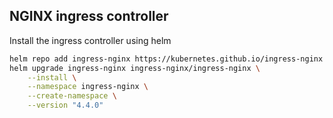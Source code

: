 ## NGINX ingress controller
Install the ingress controller using helm
```bash
helm repo add ingress-nginx https://kubernetes.github.io/ingress-nginx
helm upgrade ingress-nginx ingress-nginx/ingress-nginx \
    --install \
    --namespace ingress-nginx \
    --create-namespace \
    --version "4.4.0"
```
